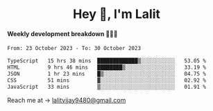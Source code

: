 <h1 align="center">Hey 👋, I'm Lalit</h1>

#### Weekly development breakdown 👨🏻‍💻
<!--START_SECTION:waka-->

```txt
From: 23 October 2023 - To: 30 October 2023

TypeScript   15 hrs 38 mins  █████████████▒░░░░░░░░░░░   53.05 %
HTML         9 hrs 46 mins   ████████▒░░░░░░░░░░░░░░░░   33.19 %
JSON         1 hr 23 mins    █▒░░░░░░░░░░░░░░░░░░░░░░░   04.75 %
CSS          51 mins         ▓░░░░░░░░░░░░░░░░░░░░░░░░   02.92 %
JavaScript   33 mins         ▒░░░░░░░░░░░░░░░░░░░░░░░░   01.91 %
```

<!--END_SECTION:waka-->

Reach me at → lalitvijay9480@gmail.com
